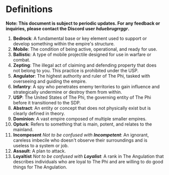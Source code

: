 # Definitions
**Note: This document is subject to periodic updates. For any feedback or inquiries, please contact the Discord user *hduebrugrrggr*.**
1. **Bedrock**: A fundamental base or key element used to support or develop something within the empire's structure.
2. **Mobile**: The condition of being active, operational, and ready for use.
3. **Ballistic**: A type of mobile projectile designed for use in warfare or combat.
4. **Zepting**: The illegal act of claiming and defending property that does not belong to you. This practice is prohibited under the USP.
5. **Angulator**: The highest authority and ruler of The Phi, tasked with overseeing and guiding the empire.
6. **Infantry**: A spy who penetrates enemy territories to gain influence and strategically undermine or destroy them from within.
7. **USP**: The United States of The Phi, the governing entity of The Phi before it transitioned to the SDP.
8. **Abstract**: An entity or concept that does not physically exist but is clearly defined in theory.
9. **Dominion**: A vast empire composed of multiple smaller empires.
10. **Opturk**: Refers to something that is main, potent, and relates to the mainland.
11. **Incompesent** *Not to be confused with **Incompetent***: An ignorant, careless imbecile who doesn't observe their surroundings and is useless to a system or job.
12. **Assault**: A plan to attack.
13. **Loyaltist** *Not to be confused with **Loyalist***: A rank in The Angulation that describes individuals who are loyal to The Phi and are willing to do good things for The Angulation.
